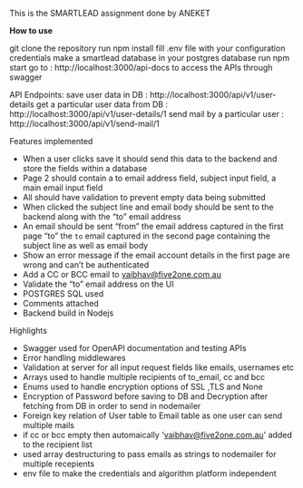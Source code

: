 This is the SMARTLEAD assignment done by ANEKET

**How to use**

git clone the repository
run npm install
fill .env file with your configuration credentials
make a smartlead database in your postgres database
run npm start
go to : http://localhost:3000/api-docs to access the APIs through swagger

API Endpoints:
save user data in DB : http://localhost:3000/api/v1/user-details
get a particular user data from DB  :  http://localhost:3000/api/v1/user-details/1
send mail by a particular user : http://localhost:3000/api/v1/send-mail/1

Features implemented
- When a user clicks save it should send this data to the backend and store the fields within a database
- Page 2 should contain a to email address field, subject input field, a main email input field
- All should have validation to prevent empty data being submitted
- When clicked the subject line and email body should be sent to the backend along with the “to” email address
- An email should be sent “from” the email address captured in the first page “to” the `to` email captured in the second page containing the subject line as well as email body
- Show an error message if the email account details in the first page are wrong and can’t be authenticated
- Add a CC or BCC email to vaibhav@five2one.com.au
- Validate the “to” email address on the UI
- POSTGRES SQL used
- Comments attached
- Backend build in Nodejs


Highlights
- Swagger used for OpenAPI documentation and testing APIs
- Error handling middlewares 
- Validation at server for all input request fields like emails, usernames etc
- Arrays used to handle multiple recipients of to_email, cc and bcc
- Enums used to handle encryption options of SSL ,TLS and None
- Encryption of Password before saving to DB and Decryption after fetching from DB in order to send in nodemailer
- Foreign key relation of User table to Email table as one user can send multiple mails 
- if cc or bcc empty then automaically 'vaibhav@five2one.com.au' added to the recipient list
- used array destructuring to pass emails as strings to nodemailer for multiple recepients
- env file to make the credentials and algorithm platform independent 




